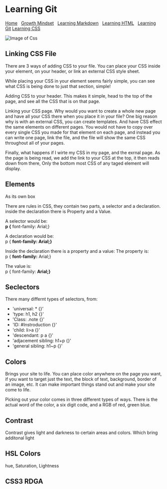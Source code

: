 
# Learning Git

[Home](https://fadnesscharlie.github.io/Reading-notes/) &nbsp;
[Growth Mindset](https://fadnesscharlie.github.io/Reading-notes/growth_mindset) &nbsp;
[Learning Markdown](https://fadnesscharlie.github.io/Reading-notes/learning_markdown) &nbsp;
[Learning HTML](https://fadnesscharlie.github.io/Reading-notes/learning_html) &nbsp;
[Learning Git](https://fadnesscharlie.github.io/Reading-notes/learning_git)
[Learning CSS](https://fadnesscharlie.github.io/Reading-notes/learning_css)

![Image of Css]()

## Linking CSS File

There are 3 ways of adding CSS to your file. You can place your CSS inside your element, on your header, or link an external CSS style sheet.

While placing your CSS in your element seems fairly simple, you can see what CSS is being done to just that section, simple!

Adding CSS to your header. This makes it simple, head to the top of the page, and see all the CSS that is on that page.

Linking your CSS page. Why would you want to create a whole new page and have all your CSS there when you place it in your file? One big reason why is with an external CSS, you can create templates. And have CSS effect the same elements on different pages. You would not have to copy over every single CSS you made for that element on each page, and instead you can write one page, link the file, and the file will show the same CSS throughout all of your pages. 

Finally, what happens if I wirte my CSS in my page, and the exrnal page. As the page is being read, we add the link to your CSS at the top, it then reads down from there, Only the bottom most CSS of any taged element will display.

## Elements

As its own box

There are rules in CSS, they contain two parts, a selector and a declaration. inside the declaration there is Property and a Value.

A selector would be:  
<b>p {</b>
    font-family: Arial;}

A declaration would be:  
p {
    <b>font-family: Arial;}</b>

Inside the declaration there is a property and a value:
The property is:  
p {
    <b>font-family:</b> Arial;}

The value is:  
p {
    font-family: <b>Arial;}</b>

## Seclectors

There many differnt types of selectors, from:

* 'universal: * {}'
* 'type: h1, h2 {}'
* 'Class: .note {}'
* 'ID: #Instroduction {}'
* 'child: li>a {}'
* 'descendant: p a {}'
* 'adjacement sibling: h1+p {}'
* 'general sibling: h1~p {}'

## Colors

Brings your site to life. You can place color anywhere on the page you want, if you want to target just the text, the block of text, background, border of an image, etc. It can make important things stand out and make your site come to life. 

Picking out your color comes in three different types of ways. There is the actual word of the color, a six digit code, and a RGB of red, green blue. 

## Contrast

Contrast gives light and darkness to certain areas and colors. Which bring additonal light

## HSL Colors

hue, Saturation, Lightness

## CSS3 RDGA